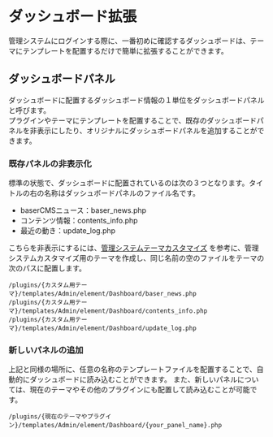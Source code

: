 # ダッシュボード拡張

管理システムにログインする際に、一番初めに確認するダッシュボードは、テーマにテンプレートを配置するだけで簡単に拡張することができます。

## ダッシュボードパネル
ダッシュボードに配置するダッシュボード情報の１単位をダッシュボードパネルと呼びます。  
プラグインやテーマにテンプレートを配置することで、既存のダッシュボードパネルを非表示にしたり、オリジナルにダッシュボードパネルを追加することができます。

### 既存パネルの非表示化
標準の状態で、ダッシュボードに配置されているのは次の３つとなります。タイトルの右の名称はダッシュボードパネルのファイル名です。

- baserCMSニュース：baser_news.php
- コンテンツ情報：contents_info.php
- 最近の動き：update_log.php

こちらを非表示にするには、[管理システムテーマカスタマイズ](../plugin/customizing_admin_theme) を参考に、管理システムカスタマイズ用のテーマを作成し、同じ名前の空のファイルをテーマの次のパスに配置します。

```shell
/plugins/{カスタム用テーマ}/templates/Admin/element/Dashboard/baser_news.php
/plugins/{カスタム用テーマ}/templates/Admin/element/Dashboard/contents_info.php
/plugins/{カスタム用テーマ}/templates/Admin/element/Dashboard/update_log.php
```

### 新しいパネルの追加

上記と同様の場所に、任意の名称のテンプレートファイルを配置することで、自動的にダッシュボードに読み込むことができます。
また、新しいパネルについては、現在のテーマやその他のプラグインにも配置して読み込むことが可能です。

```shell
/plugins/{現在のテーマやプラグイン}/templates/Admin/element/Dashboard/{your_panel_name}.php
```
